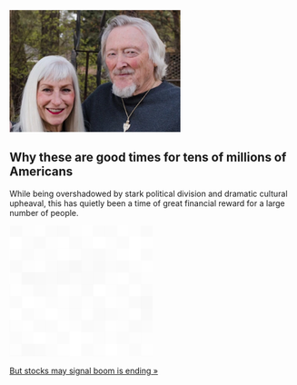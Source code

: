 
![Why these are good times for tens of millions of Americans](./20220511115841.png)
## Why these are good times for tens of millions of Americans

While being overshadowed by stark political division and dramatic cultural upheaval, this has quietly been a time of great financial reward for a large number of people.

![pic](../square_bg.png)

[But stocks may signal boom is ending »](https://www.yahoo.com/news/tens-millions-americans-good-times-180502027.html)
